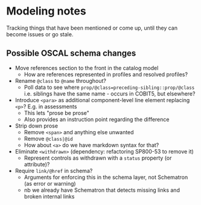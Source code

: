 # Modeling notes

Tracking things that have been mentioned or come up, until they can become issues or go stale.

## Possible OSCAL schema changes

* Move references section to the front in the catalog model
  * How are references represented in profiles and resolved profiles?
* Rename `@class` to `@name` throughout?
  * Poll data to see where `prop/@class=preceding-sibling::prop/@class` i.e. siblings have the same name - occurs in COBIT5, but elsewhere?
* Introduce `<para>` as additional component-level line element replacing `<p>`? E.g. in assessments
  * This lets "prose be prose"
  * Also provides an instruction point regarding the difference
* Strip down prose
  * Remove `<span>` and anything else unwanted
  * Remove `@class|@id`
  * How about `<a>` do we have markdown syntax for that?
* Eliminate `<withdrawn>` (dependency: refactoring SP800-53 to remove it)
  * Represent controls as withdrawn with a `status` property (or attribute)?
* Require `link/@href` in schema?
  * Arguments for enforcing this in the schema layer, not Schematron (as error or warning)
  * nb we already have Schematron that detects missing links and broken internal links
